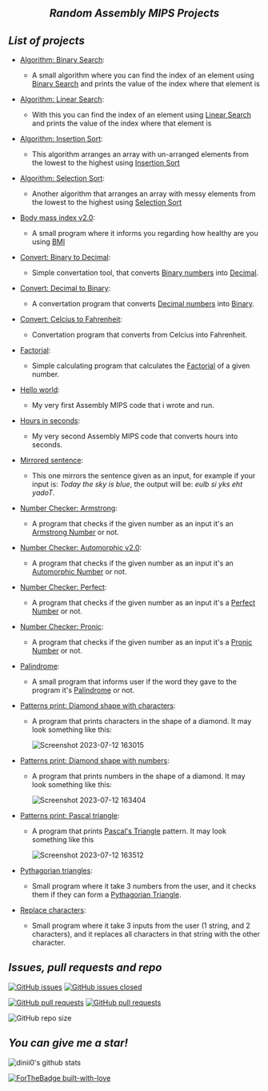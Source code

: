 # <h2 align=center>*Random Assembly MIPS Projects*</h2>
## *List of projects*
+ [Algorithm: Binary Search](https://github.com/dinii0/Random-Assembly-MIPS-Projects/blob/main/algorithm_search_binary.asm):
  - A small algorithm where you can find the index of an element using [Binary Search](https://en.wikipedia.org/wiki/Binary_search_algorithm) and prints the value of the index where that element is
+ [Algorithm: Linear Search](https://github.com/dinii0/Random-Assembly-MIPS-Projects/blob/main/algorithm_search_linear.asm):
  - With this you can find the index of an element using [Linear Search](https://en.wikipedia.org/wiki/Linear_search) and prints the value of the index where that element is
+ [Algorithm: Insertion Sort](https://github.com/dinii0/Random-Assembly-MIPS-Projects/blob/main/algorithm_sort_insertion.asm):
  - This algorithm arranges an array with un-arranged elements from the lowest to the highest using [Insertion Sort](https://en.wikipedia.org/wiki/Insertion_sort)
+ [Algorithm: Selection Sort](https://github.com/dinii0/Random-Assembly-MIPS-Projects/blob/main/algorithm_sort_selection.asm):
  - Another algorithm that arranges an array with messy elements from the lowest to the highest using [Selection Sort](https://en.wikipedia.org/wiki/Selection_sort)
+ [Body mass index v2.0](https://github.com/dinii0/Random-Assembly-MIPS-Projects/blob/main/body_mass_index_v2.0.asm):
  - A small program where it informs you regarding how healthy are you using [BMI](https://www.who.int/news-room/fact-sheets/detail/obesity-and-overweight#:~:text=Body%20mass%20index%20(BMI)%20is,(kg%2Fm2).)
+ [Convert: Binary to Decimal](https://github.com/dinii0/Random-Assembly-MIPS-Projects/blob/main/conert_binary_to_decimal.asm):
  - Simple convertation tool, that converts [Binary numbers](https://en.wikipedia.org/wiki/Binary_number) into [Decimal](https://en.wikipedia.org/wiki/Decimal).
+ [Convert: Decimal to Binary](https://github.com/dinii0/Random-Assembly-MIPS-Projects/blob/main/convert_decimal_to_binary.asm):
  - A convertation program that converts [Decimal numbers](https://en.wikipedia.org/wiki/Decimal) into [Binary](https://en.wikipedia.org/wiki/Binary_number).
+ [Convert: Celcius to Fahrenheit](https://github.com/dinii0/Random-Assembly-MIPS-Projects/blob/main/convert_temperature.asm):
  - Convertation program that converts from Celcius into Fahrenheit.
+ [Factorial](https://github.com/dinii0/Random-Assembly-MIPS-Projects/blob/main/factorial.asm):
  - Simple calculating program that calculates the [Factorial](https://byjus.com/maths/factorial/#:~:text=In%20short%2C%20a%20factorial%20is,and%20is%20equal%20to%206.) of a given number.
+ [Hello world](https://github.com/dinii0/Random-Assembly-MIPS-Projects/blob/main/hello_world.asm):
  - My very first Assembly MIPS code that i wrote and run.
+ [Hours in seconds](https://github.com/dinii0/Random-Assembly-MIPS-Projects/blob/main/hours_in_seconds.asm):
  - My very second Assembly MIPS code that converts hours into seconds.
+ [Mirrored sentence](https://github.com/dinii0/Random-Assembly-MIPS-Projects/blob/main/mirrored_sentence.asm):
  - This one mirrors the sentence given as an input, for example if your input is: *Today the sky is blue*, the output will be: *eulb si yks eht yadoT*.
+ [Number Checker: Armstrong](https://github.com/dinii0/Random-Assembly-MIPS-Projects/blob/main/number_armstrong.asm):
  - A program that checks if the given number as an input it's an [Armstrong Number](https://www.javatpoint.com/armstrong-number-in-c#:~:text=Armstrong%20number%20is%20a%20number,153%20is%20an%20Armstrong%20number.) or not.
+ [Number Checker: Automorphic v2.0](https://github.com/dinii0/Random-Assembly-MIPS-Projects/blob/main/number_automorphic_v2.0.asm):
  - A program that checks if the given number as an input it's an [Automorphic Number](https://en.wikipedia.org/wiki/Automorphic_number) or not.
+ [Number Checker: Perfect](https://github.com/dinii0/Random-Assembly-MIPS-Projects/blob/main/number_perfect.asm):
  - A program that checks if the given number as an input it's a [Perfect Number](https://www.britannica.com/science/perfect-number) or not.
+ [Number Checker: Pronic](https://github.com/dinii0/Random-Assembly-MIPS-Projects/blob/main/number_pronic.asm):
  - A program that checks if the given number as an input it's a [Pronic Number](https://en.wikipedia.org/wiki/Pronic_number) or not.
+ [Palindrome](https://github.com/dinii0/Random-Assembly-MIPS-Projects/blob/main/palindrome.asm):
  - A small program that informs user if the word they gave to the program it's [Palindrome](https://dictionary.cambridge.org/dictionary/english/palindrome?q=Palindrome) or not.
+ [Patterns print: Diamond shape with characters](https://github.com/dinii0/Random-Assembly-MIPS-Projects/blob/main/patterns_diamond_characters.asm):
  - A program that prints characters in the shape of a diamond. It may look something like this:
    
    ![Screenshot 2023-07-12 163015](https://github.com/dinii0/Random-Assembly-MIPS-Projects/assets/123166182/713acb49-d902-4dbb-9aa4-d430149974a6)

+ [Patterns print: Diamond shape with numbers](https://github.com/dinii0/Random-Assembly-MIPS-Projects/blob/main/patterns_diamond_numerical.asm):
  - A program that prints numbers in the shape of a diamond. It may look something like this:
 
    ![Screenshot 2023-07-12 163404](https://github.com/dinii0/Random-Assembly-MIPS-Projects/assets/123166182/e9e85234-56a6-4d31-b957-e700e49a8fae)
    
+ [Patterns print: Pascal triangle](https://github.com/dinii0/Random-Assembly-MIPS-Projects/blob/main/patterns_pascal_triangle.asm):
  - A program that prints [Pascal's Triangle](https://study.com/academy/lesson/pascals-triangle-definition-and-use-with-polynomials.html#:~:text=Pascal's%20triangle%20is%20a%20pattern,get%20the%20next%20number%20below.) pattern. It may look something like this

    ![Screenshot 2023-07-12 163512](https://github.com/dinii0/Random-Assembly-MIPS-Projects/assets/123166182/f3bd1871-0f1b-4daf-9175-f0340fc47656)

+ [Pythagorian triangles](https://github.com/dinii0/Random-Assembly-MIPS-Projects/blob/main/pythagorian_triangles.asm):
  - Small program where it take 3 numbers from the user, and it checks them if they can form a [Pythagorian Triangle](https://en.wikipedia.org/wiki/Pythagorean_triple).
+ [Replace characters](https://github.com/dinii0/Random-Assembly-MIPS-Projects/blob/main/replace_characters.asm):
  - Small program where it take 3 inputs from the user (1 string, and 2 characters), and it replaces all characters in that string with the other character.
 
## *Issues, pull requests and repo*
[![GitHub issues](https://img.shields.io/github/issues/dinii0/Random-Assembly-MIPS-Projects)](https://github.com/dinii0/Random-Assembly-MIPS-Projects/issues)
[![GitHub issues closed](https://img.shields.io/github/issues-closed/dinii0/Random-Assembly-MIPS-Projects)](https://github.com/dinii0/Random-Assembly-MIPS-Projects/issues?q=is%3Aissue+is%3Aclosed)

[![GitHub pull requests](https://img.shields.io/github/issues-pr/dinii0/Random-Assembly-MIPS-Projects)](https://github.com/dinii0/Random-Assembly-MIPS-Projects/pulls) 
[![GitHub pull requests](https://img.shields.io/github/issues-pr-closed/dinii0/Random-Assembly-MIPS-Projects)](https://github.com/dinii0/Random-Assembly-MIPS-Projects/pulls?q=is%3Apr+is%3Aclosed)

![GitHub repo size](https://img.shields.io/github/repo-size/dinii0/Random-Assembly-MIPS-Projects?color=yellow) 

## *You can give me a star!*
![dinii0's github stats](https://github-readme-stats.vercel.app/api?username=dinii0&show_icons=true)

[![ForTheBadge built-with-love](http://ForTheBadge.com/images/badges/built-with-love.svg)](https://github.com/dinii0/Random-Assembly-MIPS-Projects/)
